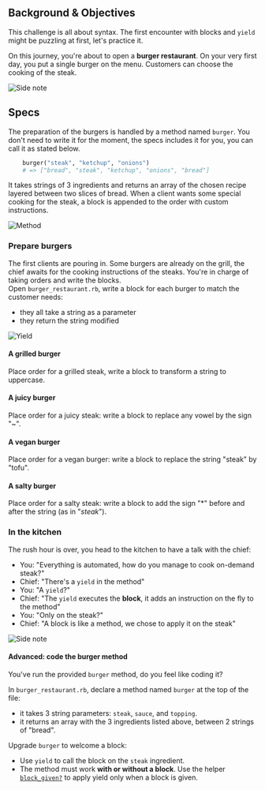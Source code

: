 ## Background & Objectives

This challenge is all about syntax. The first encounter with blocks and `yield` might be puzzling at first, let's practice it.

On this journey, you're about to open a **burger restaurant**. On your very first day, you put a single burger on the menu. Customers can choose the cooking of the steak.

![Side note](https://raw.githubusercontent.com/lewagon/fullstack-images/master/ruby/burger-restaurant-menu.svg?sanitize=true)



## Specs

The preparation of the burgers is handled by a method named `burger`. You don't need to write it for the moment, the specs includes it for you, you can call it as stated below.

```ruby
	burger("steak", "ketchup", "onions")
	# => ["bread", "steak", "ketchup", "onions", "bread"]
```

It takes strings of 3 ingredients and returns an array of the chosen recipe layered between two slices of bread.
When a client wants some special cooking for the steak, a block is appended to the order with custom instructions.

![Method](https://raw.githubusercontent.com/lewagon/fullstack-images/master/ruby/burger-restaurant-method.svg?sanitize=true)


### Prepare burgers

The first clients are pouring in. Some burgers are already on the grill, the chief awaits for the cooking instructions of the steaks. You're in charge of taking orders and write the blocks.  
Open `burger_restaurant.rb`, write a block for each burger to match the customer needs:
- they all take a string as a parameter
- they return the string modified

![Yield](https://raw.githubusercontent.com/lewagon/fullstack-images/master/ruby/burger-restaurant-yield.svg?sanitize=true)


#### A grilled burger
Place order for a grilled steak, write a block to transform a string to uppercase.


#### A juicy burger
Place order for a juicy steak: write a block to replace any vowel by the sign "~".


#### A vegan burger
Place order for a vegan burger: write a block to replace the string "steak" by "tofu".


#### A salty burger
Place order for a salty steak: write a block to add the sign "*" before and after the string (as in "*steak*").


### In the kitchen

The rush hour is over, you head to the kitchen to have a talk with the chief:
- You: "Everything is automated, how do you manage to cook on-demand steak?"
- Chief: "There's a `yield` in the method"
- You: "A `yield`?"
- Chief: "The `yield` executes the **block**, it adds an instruction on the fly to the method"
- You: "Only on the steak?"
- Chief: "A block is like a method, we chose to apply it on the steak"

![Side note](https://raw.githubusercontent.com/lewagon/fullstack-images/master/ruby/burger-restaurant-side-note.svg?sanitize=true)

#### Advanced: code the burger method

You've run the provided `burger` method, do you feel like coding it?

In `burger_restaurant.rb`, declare a method named `burger` at the top of the file:
- it takes 3 string parameters: `steak`, `sauce`, and `topping`.
- it returns an array with the 3 ingredients listed above, between 2 strings of "bread".


Upgrade `burger` to welcome a block: 
- Use `yield` to call the block on the `steak` ingredient.
- The method must work **with or without a block**. Use the helper [`block_given?`](https://ruby-doc.org/core-2.7.0/Kernel.html#method-i-block_given-3F) to apply yield only when a block is given.
